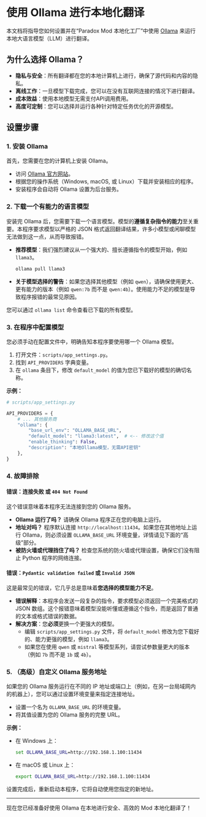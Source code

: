 # 使用 Ollama 进行本地化翻译

本文档将指导您如何设置并在“Paradox Mod 本地化工厂”中使用 [Ollama](https://ollama.com/) 来运行本地大语言模型（LLM）进行翻译。

## 为什么选择 Ollama？

- **隐私与安全**：所有翻译都在您的本地计算机上进行，确保了源代码和内容的隐私。
- **离线工作**：一旦模型下载完成，您可以在没有互联网连接的情况下进行翻译。
- **成本效益**：使用本地模型无需支付API调用费用。
- **高度可定制**：您可以选择并运行各种针对特定任务优化的开源模型。

## 设置步骤

### 1. 安装 Ollama

首先，您需要在您的计算机上安装 Ollama。

- 访问 [Ollama 官方网站](https://ollama.com/)。
- 根据您的操作系统（Windows, macOS, 或 Linux）下载并安装相应的程序。
- 安装程序会自动将 Ollama 设置为后台服务。

### 2. 下载一个有能力的语言模型

安装完 Ollama 后，您需要下载一个语言模型。模型的**遵循复杂指令的能力**至关重要。本程序要求模型以严格的 JSON 格式返回翻译结果，许多小模型或闲聊模型无法做到这一点，从而导致报错。

- **推荐模型**：我们强烈建议从一个强大的、擅长遵循指令的模型开始，例如 `llama3`。
  ```bash
  ollama pull llama3
  ```
- **关于模型选择的警告**：如果您选择其他模型（例如 `qwen`），请确保使用更大、更有能力的版本（例如 `qwen:7b` 而不是 `qwen:4b`）。使用能力不足的模型是导致程序报错的最常见原因。

您可以通过 `ollama list` 命令查看已下载的所有模型。

### 3. 在程序中配置模型

您必须手动在配置文件中，明确告知本程序要使用哪一个 Ollama 模型。

1.  打开文件：`scripts/app_settings.py`。
2.  找到 `API_PROVIDERS` 字典变量。
3.  在 `ollama` 条目下，修改 `default_model` 的值为您已下载好的模型的确切名称。

**示例：**
```python
# scripts/app_settings.py

API_PROVIDERS = {
    # ... 其他服务商
    "ollama": {
        "base_url_env": "OLLAMA_BASE_URL",
        "default_model": "llama3:latest",  # <-- 修改这个值
        "enable_thinking": False,
        "description": "本地Ollama模型，无需API密钥"
    },
}
```

### 4. 故障排除

#### 错误：连接失败 或 `404 Not Found`

这个错误意味着本程序无法连接到您的 Ollama 服务。
- **Ollama 运行了吗？** 请确保 Ollama 程序正在您的电脑上运行。
- **地址对吗？** 程序默认连接 `http://localhost:11434`。如果您在其他地址上运行 Ollama，则必须设置 `OLLAMA_BASE_URL` 环境变量，详情请见下面的“高级”部分。
- **被防火墙或代理挡住了吗？** 检查您系统的防火墙或代理设置，确保它们没有阻止 Python 程序的网络连接。

#### 错误：`Pydantic validation failed` 或 `Invalid JSON`

这是最常见的错误，它几乎总是意味着**您选择的模型能力不足**。

- **错误解释**：本程序会发送一段复杂的指令，要求模型必须返回一个完美格式的 JSON 数组。这个报错意味着模型没能听懂或遵循这个指令，而是返回了普通的文本或格式错误的数据。
- **解决方案**：您**必须**更换一个更强大的模型。
    - 编辑 `scripts/app_settings.py` 文件，将 `default_model` 修改为您下载好的、能力更强的模型，例如 `llama3`。
    - 如果您在使用 `qwen` 或 `mistral` 等模型系列，请尝试参数量更大的版本（例如 `7b` 而不是 `1b` 或 `4b`）。

### 5. （高级）自定义 Ollama 服务地址

如果您的 Ollama 服务运行在不同的 IP 地址或端口上（例如，在另一台局域网内的机器上），您可以通过设置环境变量来指定连接地址。

- 设置一个名为 `OLLAMA_BASE_URL` 的环境变量。
- 将其值设置为您的 Ollama 服务的完整 URL。

**示例：**

- 在 Windows 上：
  ```cmd
  set OLLAMA_BASE_URL=http://192.168.1.100:11434
  ```
- 在 macOS 或 Linux 上：
  ```bash
  export OLLAMA_BASE_URL=http://192.168.1.100:11434
  ```

设置完成后，重新启动本程序，它将自动使用您指定的新地址。

---

现在您已经准备好使用 Ollama 在本地进行安全、高效的 Mod 本地化翻译了！
